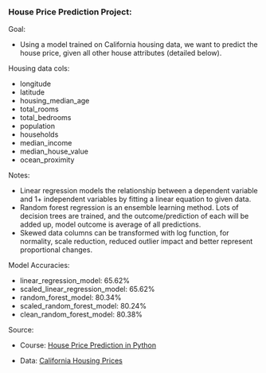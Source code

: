 ### House Price Prediction Project:

Goal:

- Using a model trained on California housing data, we want to predict the house price, given all other house
  attributes (detailed below).

Housing data cols:

- longitude
- latitude
- housing_median_age
- total_rooms
- total_bedrooms
- population
- households
- median_income
- median_house_value
- ocean_proximity

Notes:

- Linear regression models the relationship between a dependent variable and 1+ independent variables by fitting a
  linear equation to given data.
- Random forest regression is an ensemble learning method. Lots of decision trees are trained, and the
  outcome/prediction of each will be added up, model outcome is average of all predictions.
- Skewed data columns can be transformed with log function, for normality, scale reduction, reduced outlier impact and
  better represent proportional changes.

Model Accuracies:

- linear_regression_model: 65.62%
- scaled_linear_regression_model: 65.62%
- random_forest_model: 80.34%
- scaled_random_forest_model: 80.24%
- clean_random_forest_model: 80.38%

Source:

- Course: [House Price Prediction in Python](https://www.youtube.com/watch?v=Wqmtf9SA_kk)

- Data: [California Housing Prices](https://www.kaggle.com/datasets/camnugent/california-housing-prices/)